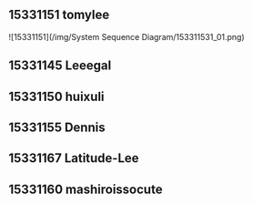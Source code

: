 
## 15331151  	tomylee  	

![15331151](/img/System Sequence Diagram/153311531_01.png)

## 15331145  	Leeegal 


## 15331150  	huixuli	


## 15331155  	Dennis	


## 15331167  	Latitude-Lee	


## 15331160  	mashiroissocute
